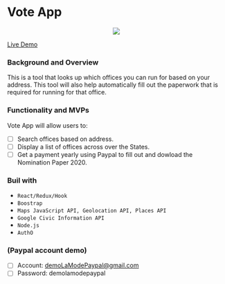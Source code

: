 # Vote App
<p align="center">
  <img src="https://github.com/Maivw/VoteApp-client/blob/master/recordingVoteApp.gif?raw=true"/>
</p>

[Live Demo](https://voteappfrontend.herokuapp.com/)

### Background and Overview

This is a tool that looks up which offices you can run for based on your address. This tool will also help automatically fill out the paperwork that is required for running for that office.

### Functionality and MVPs

Vote App will allow users to:
- [ ] Search offices based on address.
- [ ] Display a list of offices across over the States.
- [ ] Get a payment yearly using Paypal to fill out and dowload the Nomination Paper 2020.

### Buil with

- `React/Redux/Hook` 
- `Boostrap` 
- `Maps JavaScript API, Geolocation API, Places API` 
- `Google Civic Information API` 
- `Node.js`
- `AuthO`

### (Paypal account demo)

- [ ] Account: demoLaModePaypal@gmail.com
- [ ] Password: demolamodepaypal
